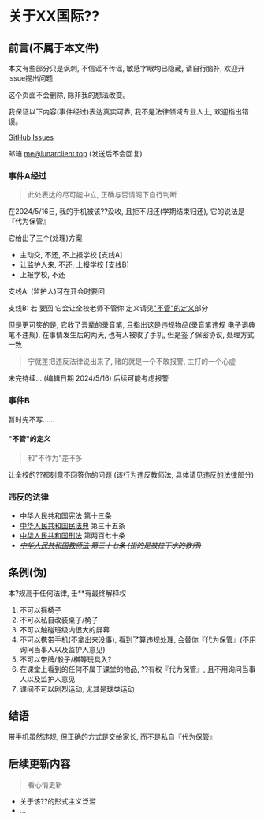 # 关于XX国际??

## 前言(不属于本文件)

本文有些部分只是讽刺, 不信谣不传谣, 敏感字眼均已隐藏, 请自行脑补, 欢迎开issue提出问题

这个页面不会删除, 除非我的想法改变。

我保证以下内容(事件经过)表达真实可靠, 我不是法律领域专业人士, 欢迎指出错误。

[GitHub Issues](https://github.com/cubewhy/website/issues)

邮箱 me@lunarclient.top (发送后不会回复)

### 事件A经过

> 此处表达的尽可能中立, 正确与否请阁下自行判断

在2024/5/16日, 我的手机被该??没收, 且拒不归还(学期结束归还), 它的说法是『代为保管』

它给出了三个(处理)方案

- 主动交, 不还, 不上报学校 [支线A]
- 让监护人来, 不还, 上报学校 [支线B]
- 上报学校, 不还

支线A: (监护人)可在开会时要回

支线B: 若 要回 它会让全校老师不管你 定义请见["不管"的定义](#不管的定义)部分

但是更可笑的是, 它收了吾辈的录音笔, 且指出这是违规物品(录音笔违规 电子词典笔不违规), 在事情发生后的两天, 也有人被收了手机, 但是签了保密协议, 处理方式一致

> 宁就差把违反法律说出来了, 赌的就是一个不敢报警, 主打的一个心虚

未完待续... (编辑日期 2024/5/16) 后续可能考虑报警

### 事件B

暂时先不写......

#### "不管"的定义

> 和"不作为"差不多

让全校的??都刻意不回答你的问题 (该行为违反教师法, 具体请见[违反的法律](#违反的法律)部分)

### 违反的法律

- [中华人民共和国宪法](https://www.gov.cn/guoqing/2018-03/22/content_5276318.htm) 第十三条
- [中华人民共和国民法典](https://www.gov.cn/xinwen/2020-06/01/content_5516649.htm) 第三十五条
- [中华人民共和国刑法](http://www.npc.gov.cn/zgrdw/npc/lfzt/rlys/2008-08/21/content_1882895.htm) 第两百七十条
- *~~[中华人民共和国教师法](https://www.gov.cn/banshi/2005-05/25/content_937.htm) 第三十七条 (指的是被拉下水的教师)~~*

## 条例(伪)

本?规高于任何法律, 壬**有最终解释权

1. 不可以摇椅子
2. 不可以私自改装桌子/椅子
3. 不可以触碰班级内很大的屏幕
4. 不可以携带手机(不拿出来没事), 看到了算违规处理, 会替你『代为保管』(不用询问当事人以及监护人意见)
5. 不可以带牌/骰子/棋等玩具入?
6. 在课堂上看到的任何不属于课堂的物品, ??有权『代为保管』, 且不用询问当事人以及监护人意见
7. 课间不可以剧烈运动, 尤其是球类运动

## 结语

带手机虽然违规, 但正确的方式是交给家长, 而不是私自『代为保管』

## 后续更新内容

> 看心情更新

- 关于该??的形式主义泛滥
- ...